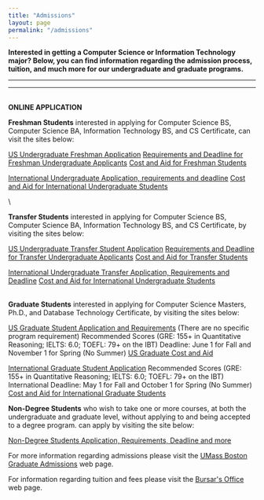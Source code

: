 ```yaml
---
title: "Admissions"
layout: page
permalink: "/admissions"
---
```


**Interested in getting a Computer Science or Information Technology major? Below, you can find information regarding the admission process, tuition, and much more for our undergraduate and graduate programs.**

---

---

\
**ONLINE APPLICATION**

**Freshman Students** interested in applying for Computer Science BS, Computer Science BA, Information Technology BS, and CS Certificate, can visit the sites below:

[US Undergraduate Freshman Application](https://admissions.umb.edu/freshman-students/apply)
[Requirements and Deadline for Freshman Undergraduate Applicants](https://admissions.umb.edu/freshman-students/apply/requirements-deadlines)
[Cost and Aid for Freshman Students](https://admissions.umb.edu/freshman-students/cost-and-aid)

[International Undergraduate Application, requirements and deadline](https://admissions.umb.edu/international-students/apply/freshman)
[Cost and Aid for International Undergraduate Students](https://admissions.umb.edu/international-students/cost-and-aid)

\

**Transfer Students** interested in applying for Computer Science BS, Computer Science BA, Information Technology BS, and CS Certificate, by visiting the sites below:

[US Undergraduate Transfer Student Application](https://admissions.umb.edu/transfer-students)
[Requirements and Deadline for Transfer Undergraduate Applicants](https://admissions.umb.edu/freshman-students/apply/requirements-deadlines)
[Cost and Aid for Transfer Students](https://admissions.umb.edu/transfer-students/cost-and-aid)

[International Undergraduate Transfer Application, Requirements and Deadline](https://admissions.umb.edu/international-students/apply/transfer)
[Cost and Aid for International Undergraduate Students](https://admissions.umb.edu/international-students/cost-and-aid)

\
**Graduate Students** interested in applying for Computer Science Masters, Ph.D., and Database Technology Certificate, by visiting the sites below:

[US Graduate Student Application and Requirements](https://admissions.umb.edu/transfer-students) (There are no specific program requirement)
Recommended Scores (GRE: 155+ in Quantitative Reasoning; IELTS: 6.0; TOEFL: 79+ on the IBT)
Deadline: June 1 for Fall and November 1 for Spring (No Summer)
[US Graduate Cost and Aid](https://admissions.umb.edu/graduate-students/cost-and-aid)

[International Graduate Student Application](https://admissions.umb.edu/graduate-students/apply/international-graduate-applicants)
Recommended Scores (GRE: 155+ in Quantitative Reasoning; IELTS: 6.0; TOEFL: 79+ on the IBT)
International Deadline: May 1 for Fall and October 1 for Spring (No Summer)
[Cost and Aid for International Graduate Students](https://admissions.umb.edu/international-students/cost-and-aid)

**Non-Degree Students** who wish to take one or more courses, at both the undergraduate and graduate level, without applying to and being accepted to a degree program. can apply by visiting the site below:

[Non-Degree Students Application, Requirements, Deadline and more](https://www.umb.edu/registrar/registration_courses/register_for_courses/non_degree_students)

For more information regarding admissions please visit the [UMass Boston Graduate Admissions](https://admissions.umb.edu/graduate-students/apply) web page.

For information regarding tuition and fees please visit the [Bursar's Office](https://www.umb.edu/bursar) web page.
